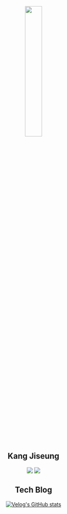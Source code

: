 <div align="center">
  <img src="https://rishavanand.github.io/static/images/greetings.gif" align="center" style="width: 30%" />
  <h2>Kang Jiseung</h2>
  <img src="https://github-readme-stats.vercel.app/api?username=jiseung-kang&show_icons=true&count_private=true&hide_border=true" /> <img src="https://github-readme-stats.vercel.app/api/top-langs/?username=jiseung-kang&hide_border=true&layout=compact" />
   
</div>  

  

<div align="center">
  <h2>Tech Blog</h2>

[![Velog's GitHub stats](https://velog-readme-stats.vercel.app/api?name=jiseung)](https://velog.io/@jiseung)
</div>
